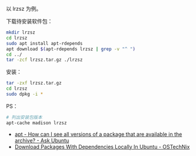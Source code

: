 以 lrzsz 为例。

下载待安装软件包：

```bash
mkdir lrzsz
cd lrzsz
sudo apt install apt-rdepends
apt download $(apt-rdepends lrzsz | grep -v "^ ")
cd ../
tar -zcf lrzsz.tar.gz ./lrzsz
```

安装：

```bash
tar -zxf lrzsz.tar.gz
cd lrzsz
sudo dpkg -i *
```

PS：

```bash
# 列出安装包版本
apt-cache madison lrzsz
```

-   [apt - How can I see all versions of a package that are available in the archive? - Ask Ubuntu](https://askubuntu.com/questions/447/how-can-i-see-all-versions-of-a-package-that-are-available-in-the-archive)
-   [Download Packages With Dependencies Locally In Ubuntu - OSTechNix](https://www.ostechnix.com/download-packages-dependencies-locally-ubuntu/)
